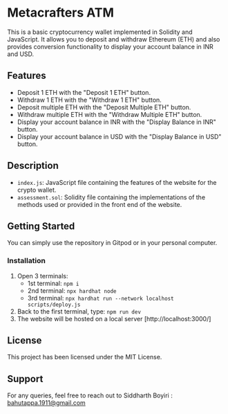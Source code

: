 # Metacrafters ATM


This is a basic cryptocurrency wallet implemented in Solidity and JavaScript. It allows you to deposit and withdraw Ethereum (ETH) and also provides conversion functionality to display your account balance in INR and USD.

## Features

- Deposit 1 ETH with the "Deposit 1 ETH" button.
- Withdraw 1 ETH with the "Withdraw 1 ETH" button.
- Deposit multiple ETH with the "Deposit Multiple ETH" button.
- Withdraw multiple ETH with the "Withdraw Multiple ETH" button.
- Display your account balance in INR with the "Display Balance in INR" button.
- Display your account balance in USD with the "Display Balance in USD" button.

## Description

- `index.js`: JavaScript file containing the features of the website for the crypto wallet.
- `assessment.sol`: Solidity file containing the implementations of the methods used or provided in the front end of the website.

## Getting Started

You can simply use the repository in Gitpod or in your personal computer.

### Installation

1. Open 3 terminals:
   - 1st terminal: `npm i`
   - 2nd terminal: `npx hardhat node`
   - 3rd terminal: `npx hardhat run --network localhost scripts/deploy.js`
2. Back to the first terminal, type: `npm run dev`
3. The website will be hosted on a local server [http://localhost:3000/]

## License

This project has been licensed under the MIT License.

## Support

For any queries, feel free to reach out to Siddharth Boyiri : bahutappa.1911@gmail.com

